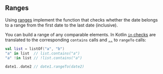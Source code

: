 ## Ranges

Using [ranges](http://kotlinlang.org/docs/reference/ranges.html)
implement the function that checks whether the date belongs to a range
from the first date to the last date (inclusive).

You can build a range of any comparable elements.
In Kotlin [`in` checks](https://kotlinlang.org/docs/reference/operator-overloading.html#in)
are translated to the corresponding `contains` calls
and [`..`](https://kotlinlang.org/docs/reference/operator-overloading.html#arithmetic)
to `rangeTo` calls:

```kotlin
val list = listOf("a", "b")
"a" in list  // list.contains("a")
"a" !in list // !list.contains("a")

date1..date2 // date1.rangeTo(date2)
```